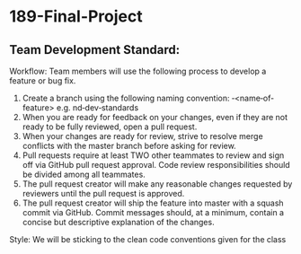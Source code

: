 # 189-Final-Project


## Team Development Standard:
Workflow: Team members will use the following process to develop a feature or bug fix.

1. Create a branch using the following naming convention: ‐<name‐of‐feature> e.g. nd‐dev‐standards
2. When you are ready for feedback on your changes, even if they are not ready to be fully reviewed, open a pull request.
3. When your changes are ready for review, strive to resolve merge conflicts with the master branch before asking for review.
4. Pull requests require at least TWO other teammates to review and sign off via GitHub pull request approval. Code review responsibilities should be divided among all teammates.
5. The pull request creator will make any reasonable changes requested by reviewers until the pull request is approved.
6. The pull request creator will ship the feature into master with a squash commit via GitHub. Commit messages should, at a minimum, contain a concise but descriptive explanation of the changes.

Style: We will be sticking to the clean code conventions given for the class